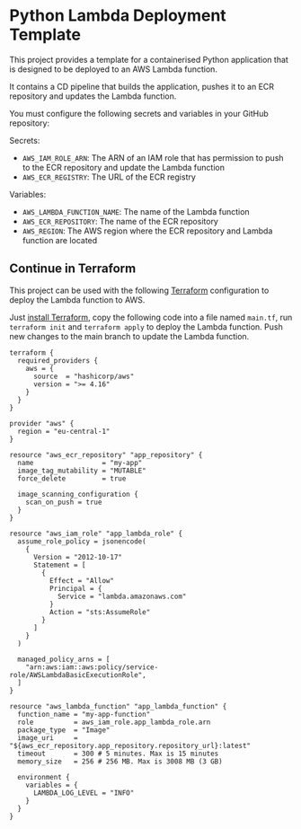 # Python Lambda Deployment Template

This project provides a template for a containerised Python application that is designed to be deployed to an AWS Lambda function.

It contains a CD pipeline that builds the application, pushes it to an ECR repository and updates the Lambda function.

You must configure the following secrets and variables in your GitHub repository:

Secrets:

- `AWS_IAM_ROLE_ARN`: The ARN of an IAM role that has permission to push to the ECR repository and update the Lambda function
- `AWS_ECR_REGISTRY`: The URL of the ECR registry

Variables:

- `AWS_LAMBDA_FUNCTION_NAME`: The name of the Lambda function
- `AWS_ECR_REPOSITORY`: The name of the ECR repository
- `AWS_REGION`: The AWS region where the ECR repository and Lambda function are located

## Continue in Terraform

This project can be used with the following [Terraform](https://www.terraform.io/) configuration to deploy the Lambda function to AWS.

Just [install Terraform](https://developer.hashicorp.com/terraform/install?product_intent=terraform), copy the following code into a file named `main.tf`, run `terraform init` and `terraform apply` to deploy the Lambda function. Push new changes to the main branch to update the Lambda function.

```hcl
terraform {
  required_providers {
    aws = {
      source  = "hashicorp/aws"
      version = ">= 4.16"
    }
  }
}

provider "aws" {
  region = "eu-central-1"
}

resource "aws_ecr_repository" "app_repository" {
  name                 = "my-app"
  image_tag_mutability = "MUTABLE"
  force_delete         = true

  image_scanning_configuration {
    scan_on_push = true
  }
}

resource "aws_iam_role" "app_lambda_role" {
  assume_role_policy = jsonencode(
    {
      Version = "2012-10-17"
      Statement = [
        {
          Effect = "Allow"
          Principal = {
            Service = "lambda.amazonaws.com"
          }
          Action = "sts:AssumeRole"
        }
      ]
    }
  )

  managed_policy_arns = [
    "arn:aws:iam::aws:policy/service-role/AWSLambdaBasicExecutionRole",
  ]
}

resource "aws_lambda_function" "app_lambda_function" {
  function_name = "my-app-function"
  role          = aws_iam_role.app_lambda_role.arn
  package_type  = "Image"
  image_uri     = "${aws_ecr_repository.app_repository.repository_url}:latest"
  timeout       = 300 # 5 minutes. Max is 15 minutes
  memory_size   = 256 # 256 MB. Max is 3008 MB (3 GB)

  environment {
    variables = {
      LAMBDA_LOG_LEVEL = "INFO"
    }
  }
}
```
